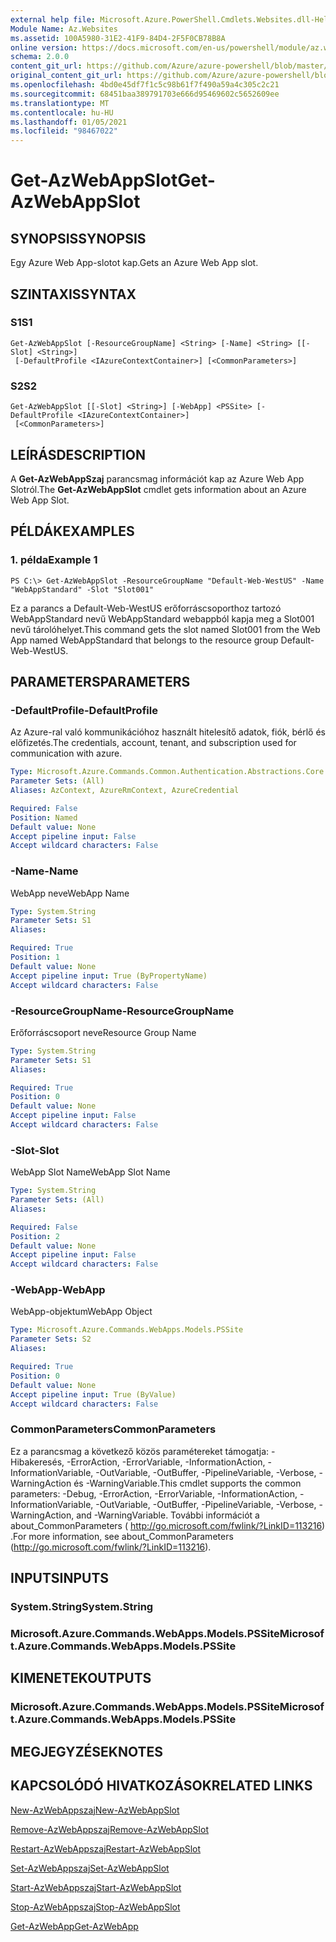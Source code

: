 ```yaml
---
external help file: Microsoft.Azure.PowerShell.Cmdlets.Websites.dll-Help.xml
Module Name: Az.Websites
ms.assetid: 100A5980-31E2-41F9-84D4-2F5F0CB78B8A
online version: https://docs.microsoft.com/en-us/powershell/module/az.websites/get-azwebappslot
schema: 2.0.0
content_git_url: https://github.com/Azure/azure-powershell/blob/master/src/Websites/Websites/help/Get-AzWebAppSlot.md
original_content_git_url: https://github.com/Azure/azure-powershell/blob/master/src/Websites/Websites/help/Get-AzWebAppSlot.md
ms.openlocfilehash: 4bd0e45df7f1c5c98b61f7f490a59a4c305c2c21
ms.sourcegitcommit: 68451baa389791703e666d95469602c5652609ee
ms.translationtype: MT
ms.contentlocale: hu-HU
ms.lasthandoff: 01/05/2021
ms.locfileid: "98467022"
---
```

# <span data-ttu-id="c126b-101">Get-AzWebAppSlot</span><span class="sxs-lookup"><span data-stu-id="c126b-101">Get-AzWebAppSlot</span></span>

## <span data-ttu-id="c126b-102">SYNOPSIS</span><span class="sxs-lookup"><span data-stu-id="c126b-102">SYNOPSIS</span></span>
<span data-ttu-id="c126b-103">Egy Azure Web App-slotot kap.</span><span class="sxs-lookup"><span data-stu-id="c126b-103">Gets an Azure Web App slot.</span></span>

## <span data-ttu-id="c126b-104">SZINTAXIS</span><span class="sxs-lookup"><span data-stu-id="c126b-104">SYNTAX</span></span>

### <span data-ttu-id="c126b-105">S1</span><span class="sxs-lookup"><span data-stu-id="c126b-105">S1</span></span>
```
Get-AzWebAppSlot [-ResourceGroupName] <String> [-Name] <String> [[-Slot] <String>]
 [-DefaultProfile <IAzureContextContainer>] [<CommonParameters>]
```

### <span data-ttu-id="c126b-106">S2</span><span class="sxs-lookup"><span data-stu-id="c126b-106">S2</span></span>
```
Get-AzWebAppSlot [[-Slot] <String>] [-WebApp] <PSSite> [-DefaultProfile <IAzureContextContainer>]
 [<CommonParameters>]
```

## <span data-ttu-id="c126b-107">LEÍRÁS</span><span class="sxs-lookup"><span data-stu-id="c126b-107">DESCRIPTION</span></span>
<span data-ttu-id="c126b-108">A **Get-AzWebAppSzaj** parancsmag információt kap az Azure Web App Slotról.</span><span class="sxs-lookup"><span data-stu-id="c126b-108">The **Get-AzWebAppSlot** cmdlet gets information about an Azure Web App Slot.</span></span>

## <span data-ttu-id="c126b-109">PÉLDÁK</span><span class="sxs-lookup"><span data-stu-id="c126b-109">EXAMPLES</span></span>

### <span data-ttu-id="c126b-110">1. példa</span><span class="sxs-lookup"><span data-stu-id="c126b-110">Example 1</span></span>
```
PS C:\> Get-AzWebAppSlot -ResourceGroupName "Default-Web-WestUS" -Name "WebAppStandard" -Slot "Slot001"
```

<span data-ttu-id="c126b-111">Ez a parancs a Default-Web-WestUS erőforráscsoporthoz tartozó WebAppStandard nevű WebAppStandard webappból kapja meg a Slot001 nevű tárolóhelyet.</span><span class="sxs-lookup"><span data-stu-id="c126b-111">This command gets the slot named Slot001 from the Web App named WebAppStandard that belongs to the resource group Default-Web-WestUS.</span></span>

## <span data-ttu-id="c126b-112">PARAMETERS</span><span class="sxs-lookup"><span data-stu-id="c126b-112">PARAMETERS</span></span>

### <span data-ttu-id="c126b-113">-DefaultProfile</span><span class="sxs-lookup"><span data-stu-id="c126b-113">-DefaultProfile</span></span>
<span data-ttu-id="c126b-114">Az Azure-ral való kommunikációhoz használt hitelesítő adatok, fiók, bérlő és előfizetés.</span><span class="sxs-lookup"><span data-stu-id="c126b-114">The credentials, account, tenant, and subscription used for communication with azure.</span></span>

```yaml
Type: Microsoft.Azure.Commands.Common.Authentication.Abstractions.Core.IAzureContextContainer
Parameter Sets: (All)
Aliases: AzContext, AzureRmContext, AzureCredential

Required: False
Position: Named
Default value: None
Accept pipeline input: False
Accept wildcard characters: False
```

### <span data-ttu-id="c126b-115">-Name</span><span class="sxs-lookup"><span data-stu-id="c126b-115">-Name</span></span>
<span data-ttu-id="c126b-116">WebApp neve</span><span class="sxs-lookup"><span data-stu-id="c126b-116">WebApp Name</span></span>

```yaml
Type: System.String
Parameter Sets: S1
Aliases:

Required: True
Position: 1
Default value: None
Accept pipeline input: True (ByPropertyName)
Accept wildcard characters: False
```

### <span data-ttu-id="c126b-117">-ResourceGroupName</span><span class="sxs-lookup"><span data-stu-id="c126b-117">-ResourceGroupName</span></span>
<span data-ttu-id="c126b-118">Erőforráscsoport neve</span><span class="sxs-lookup"><span data-stu-id="c126b-118">Resource Group Name</span></span>

```yaml
Type: System.String
Parameter Sets: S1
Aliases:

Required: True
Position: 0
Default value: None
Accept pipeline input: False
Accept wildcard characters: False
```

### <span data-ttu-id="c126b-119">-Slot</span><span class="sxs-lookup"><span data-stu-id="c126b-119">-Slot</span></span>
<span data-ttu-id="c126b-120">WebApp Slot Name</span><span class="sxs-lookup"><span data-stu-id="c126b-120">WebApp Slot Name</span></span>

```yaml
Type: System.String
Parameter Sets: (All)
Aliases:

Required: False
Position: 2
Default value: None
Accept pipeline input: False
Accept wildcard characters: False
```

### <span data-ttu-id="c126b-121">-WebApp</span><span class="sxs-lookup"><span data-stu-id="c126b-121">-WebApp</span></span>
<span data-ttu-id="c126b-122">WebApp-objektum</span><span class="sxs-lookup"><span data-stu-id="c126b-122">WebApp Object</span></span>

```yaml
Type: Microsoft.Azure.Commands.WebApps.Models.PSSite
Parameter Sets: S2
Aliases:

Required: True
Position: 0
Default value: None
Accept pipeline input: True (ByValue)
Accept wildcard characters: False
```

### <span data-ttu-id="c126b-123">CommonParameters</span><span class="sxs-lookup"><span data-stu-id="c126b-123">CommonParameters</span></span>
<span data-ttu-id="c126b-124">Ez a parancsmag a következő közös paramétereket támogatja: -Hibakeresés, -ErrorAction, -ErrorVariable, -InformationAction, -InformationVariable, -OutVariable, -OutBuffer, -PipelineVariable, -Verbose, -WarningAction és -WarningVariable.</span><span class="sxs-lookup"><span data-stu-id="c126b-124">This cmdlet supports the common parameters: -Debug, -ErrorAction, -ErrorVariable, -InformationAction, -InformationVariable, -OutVariable, -OutBuffer, -PipelineVariable, -Verbose, -WarningAction, and -WarningVariable.</span></span> <span data-ttu-id="c126b-125">További információt a about_CommonParameters ( http://go.microsoft.com/fwlink/?LinkID=113216) .</span><span class="sxs-lookup"><span data-stu-id="c126b-125">For more information, see about_CommonParameters (http://go.microsoft.com/fwlink/?LinkID=113216).</span></span>

## <span data-ttu-id="c126b-126">INPUTS</span><span class="sxs-lookup"><span data-stu-id="c126b-126">INPUTS</span></span>

### <span data-ttu-id="c126b-127">System.String</span><span class="sxs-lookup"><span data-stu-id="c126b-127">System.String</span></span>

### <span data-ttu-id="c126b-128">Microsoft.Azure.Commands.WebApps.Models.PSSite</span><span class="sxs-lookup"><span data-stu-id="c126b-128">Microsoft.Azure.Commands.WebApps.Models.PSSite</span></span>

## <span data-ttu-id="c126b-129">KIMENETEK</span><span class="sxs-lookup"><span data-stu-id="c126b-129">OUTPUTS</span></span>

### <span data-ttu-id="c126b-130">Microsoft.Azure.Commands.WebApps.Models.PSSite</span><span class="sxs-lookup"><span data-stu-id="c126b-130">Microsoft.Azure.Commands.WebApps.Models.PSSite</span></span>

## <span data-ttu-id="c126b-131">MEGJEGYZÉSEK</span><span class="sxs-lookup"><span data-stu-id="c126b-131">NOTES</span></span>

## <span data-ttu-id="c126b-132">KAPCSOLÓDÓ HIVATKOZÁSOK</span><span class="sxs-lookup"><span data-stu-id="c126b-132">RELATED LINKS</span></span>

[<span data-ttu-id="c126b-133">New-AzWebAppszaj</span><span class="sxs-lookup"><span data-stu-id="c126b-133">New-AzWebAppSlot</span></span>](./New-AzWebAppSlot.md)

[<span data-ttu-id="c126b-134">Remove-AzWebAppszaj</span><span class="sxs-lookup"><span data-stu-id="c126b-134">Remove-AzWebAppSlot</span></span>](./Remove-AzWebAppSlot.md)

[<span data-ttu-id="c126b-135">Restart-AzWebAppszaj</span><span class="sxs-lookup"><span data-stu-id="c126b-135">Restart-AzWebAppSlot</span></span>](./Restart-AzWebAppSlot.md)

[<span data-ttu-id="c126b-136">Set-AzWebAppszaj</span><span class="sxs-lookup"><span data-stu-id="c126b-136">Set-AzWebAppSlot</span></span>](./Set-AzWebAppSlot.md)

[<span data-ttu-id="c126b-137">Start-AzWebAppszaj</span><span class="sxs-lookup"><span data-stu-id="c126b-137">Start-AzWebAppSlot</span></span>](./Start-AzWebAppSlot.md)

[<span data-ttu-id="c126b-138">Stop-AzWebAppszaj</span><span class="sxs-lookup"><span data-stu-id="c126b-138">Stop-AzWebAppSlot</span></span>](./Stop-AzWebAppSlot.md)

[<span data-ttu-id="c126b-139">Get-AzWebApp</span><span class="sxs-lookup"><span data-stu-id="c126b-139">Get-AzWebApp</span></span>](./Get-AzWebApp.md)
